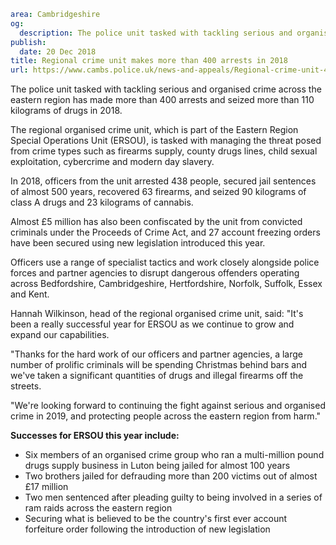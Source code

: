 ```yaml
area: Cambridgeshire
og:
  description: The police unit tasked with tackling serious and organised crime across the eastern region has made more than 400 arrests and seized more than 110 kilograms of drugs in 2018.
publish:
  date: 20 Dec 2018
title: Regional crime unit makes more than 400 arrests in 2018
url: https://www.cambs.police.uk/news-and-appeals/Regional-crime-unit-400-arrests-2018
```

The police unit tasked with tackling serious and organised crime across the eastern region has made more than 400 arrests and seized more than 110 kilograms of drugs in 2018.

The regional organised crime unit, which is part of the Eastern Region Special Operations Unit (ERSOU), is tasked with managing the threat posed from crime types such as firearms supply, county drugs lines, child sexual exploitation, cybercrime and modern day slavery.

In 2018, officers from the unit arrested 438 people, secured jail sentences of almost 500 years, recovered 63 firearms, and seized 90 kilograms of class A drugs and 23 kilograms of cannabis.

Almost £5 million has also been confiscated by the unit from convicted criminals under the Proceeds of Crime Act, and 27 account freezing orders have been secured using new legislation introduced this year.

Officers use a range of specialist tactics and work closely alongside police forces and partner agencies to disrupt dangerous offenders operating across Bedfordshire, Cambridgeshire, Hertfordshire, Norfolk, Suffolk, Essex and Kent.

Hannah Wilkinson, head of the regional organised crime unit, said: "It's been a really successful year for ERSOU as we continue to grow and expand our capabilities.

"Thanks for the hard work of our officers and partner agencies, a large number of prolific criminals will be spending Christmas behind bars and we've taken a significant quantities of drugs and illegal firearms off the streets.

"We're looking forward to continuing the fight against serious and organised crime in 2019, and protecting people across the eastern region from harm."

 **Successes for ERSOU this year include:**

 * Six members of an organised crime group who ran a multi-million pound drugs supply business in Luton being jailed for almost 100 years
 * Two brothers jailed for defrauding more than 200 victims out of almost £17 million
 * Two men sentenced after pleading guilty to being involved in a series of ram raids across the eastern region
 * Securing what is believed to be the country's first ever account forfeiture order following the introduction of new legislation
